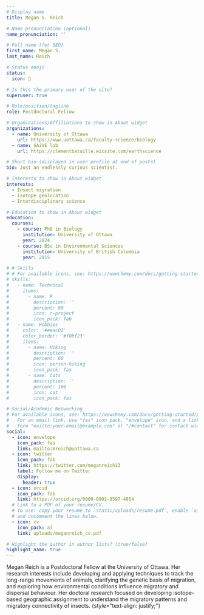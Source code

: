 ```yaml
---
# Display name
title: Megan S. Reich

# Name pronunciation (optional)
name_pronunciation: ''

# Full name (for SEO)
first_name: Megan S.
last_name: Reich

# Status emoji
status:
  icon: 🦋

# Is this the primary user of the site?
superuser: true

# Role/position/tagline
role: Postdoctoral Fellow

# Organizations/Affiliations to show in About widget
organizations:
  - name: University of Ottawa
    url: https://www.uottawa.ca/faculty-science/biology
  - name: SAiVE lab
    url: https://clementbataille.wixsite.com/earthscience

# Short bio (displayed in user profile at end of posts)
bio: Just an endlessly curious scientist.

# Interests to show in About widget
interests:
  - Insect migration
  - isotope geolocation
  - Interdisciplinary science

# Education to show in About widget
education:
  courses:
    - course: PhD in Biology
      institution: University of Ottawa
      year: 2024
    - course: BSc in Environmental Sciences
      institution: University of British Columbia
      year: 2015

# # Skills
# # For available icons, see: https://wowchemy.com/docs/getting-started/page-builder/#icons
# skills:
#   - name: Technical
#     items:
#       - name: R
#         description: ''
#         percent: 80
#         icon: r-project
#         icon_pack: fab
#   - name: Hobbies
#     color: '#eeac02'
#     color_border: '#f0bf23'
#     items:
#       - name: Hiking
#         description: ''
#         percent: 60
#         icon: person-hiking
#         icon_pack: fas
#       - name: Cats
#         description: ''
#         percent: 100
#         icon: cat
#         icon_pack: fas

# Social/Academic Networking
# For available icons, see: https://wowchemy.com/docs/getting-started/page-builder/#icons
#   For an email link, use "fas" icon pack, "envelope" icon, and a link in the
#   form "mailto:your-email@example.com" or "/#contact" for contact widget.
social:
  - icon: envelope
    icon_pack: fas
    link: mailto:mreich@uottawa.ca
  - icon: twitter
    icon_pack: fab
    link: https://twitter.com/meganreich13
    label: Follow me on Twitter
    display:
      header: true
  - icon: orcid
    icon_pack: fab
    link: https://orcid.org/0000-0002-0597-4854
  # Link to a PDF of your resume/CV.
  # To use: copy your resume to `static/uploads/resume.pdf`, enable `ai` icons in `params.yaml`,
  # and uncomment the lines below.
  - icon: cv
    icon_pack: ai
    link: uploads/meganreich_cv.pdf

# Highlight the author in author lists? (true/false)
highlight_name: true
---
```


Megan Reich is a Postdoctoral Fellow at the University of Ottawa. Her research interests include developing and applying techniques to track the long-range movements of animals, clarifying the genetic basis of migration, and exploring how environmental conditions influence migratory and dispersal behaviour. Her doctoral research focused on developing isotope-based geographic assignment to understand the migratory patterns and migratory connectivity of insects.
{style="text-align: justify;"}
